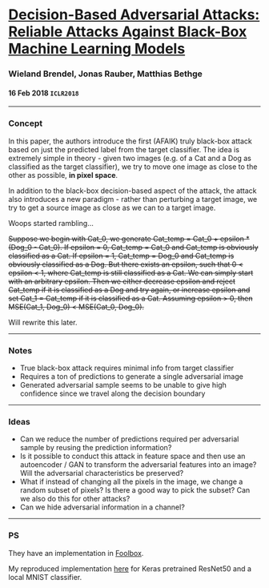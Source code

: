 # [Decision-Based Adversarial Attacks: Reliable Attacks Against Black-Box Machine Learning Models](https://arxiv.org/abs/1712.04248)

### Wieland Brendel, Jonas Rauber, Matthias Bethge

#### 16 Feb 2018 `ICLR2018`

---

### Concept

In this paper, the authors introduce the first (AFAIK) truly black-box attack based on just the predicted label from the target classifier. The idea is extremely simple in theory - given two images (e.g. of a Cat and a Dog as classified as the target classifier), we try to move one image as close to the other as possible, **in pixel space**. 

In addition to the black-box decision-based aspect of the attack, the attack also introduces a new paradigm - rather than perturbing a target image, we try to get a source image as close as we can to a target image.

Woops started rambling...

~~Suppose we begin with Cat\_0, we generate Cat\_temp = Cat\_0 + epsilon * (Dog\_0 - Cat\_0). If epsilon = 0, Cat\_temp = Cat\_0 and Cat\_temp is obviously classified as a Cat. If epsilon = 1, Cat\_temp = Dog\_0 and Cat\_temp is obviously classified as a Dog. But there exists an epsilon, such that 0 < epsilon < 1, where Cat\_temp is still classified as a Cat. We can simply start with an arbitrary epsilon. Then we either decrease epsilon and reject Cat\_temp if it is classified as a Dog and try again, or increase epsilon and set Cat\_1 = Cat\_temp if it is classified as a Cat. Assuming epsilon > 0, then MSE(Cat\_1, Dog\_0) < MSE(Cat\_0, Dog\_0).~~

Will rewrite this later.

---

### Notes

- True black-box attack requires minimal info from target classifier
- Requires a ton of predictions to generate a single adversarial image
- Generated adversarial sample seems to be unable to give high confidence since we travel along the decision boundary

---

### Ideas

- Can we reduce the number of predictions required per adversarial sample by reusing the prediction information?
- Is it possible to conduct this attack in feature space and then use an autoencoder / GAN to transform the adversarial features into an image? Will the adversarial characteristics be preserved?
- What if instead of changing all the pixels in the image, we change a random subset of pixels? Is there a good way to pick the subset? Can we also do this for other attacks?
- Can we hide adversarial information in a channel?

---

### PS

They have an implementation in [Foolbox](https://github.com/bethgelab/foolbox).

My reproduced implementation [here](https://github.com/greentfrapp/boundary-attack) for Keras pretrained ResNet50 and a local MNIST classifier.
